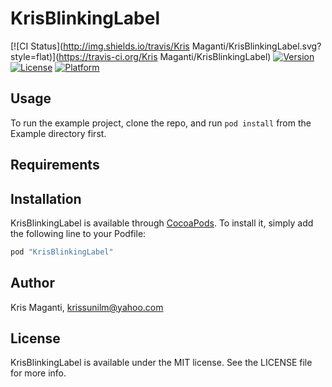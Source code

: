 # KrisBlinkingLabel

[![CI Status](http://img.shields.io/travis/Kris Maganti/KrisBlinkingLabel.svg?style=flat)](https://travis-ci.org/Kris Maganti/KrisBlinkingLabel)
[![Version](https://img.shields.io/cocoapods/v/KrisBlinkingLabel.svg?style=flat)](http://cocoapods.org/pods/KrisBlinkingLabel)
[![License](https://img.shields.io/cocoapods/l/KrisBlinkingLabel.svg?style=flat)](http://cocoapods.org/pods/KrisBlinkingLabel)
[![Platform](https://img.shields.io/cocoapods/p/KrisBlinkingLabel.svg?style=flat)](http://cocoapods.org/pods/KrisBlinkingLabel)

## Usage

To run the example project, clone the repo, and run `pod install` from the Example directory first.

## Requirements

## Installation

KrisBlinkingLabel is available through [CocoaPods](http://cocoapods.org). To install
it, simply add the following line to your Podfile:

```ruby
pod "KrisBlinkingLabel"
```

## Author

Kris Maganti, krissunilm@yahoo.com

## License

KrisBlinkingLabel is available under the MIT license. See the LICENSE file for more info.
